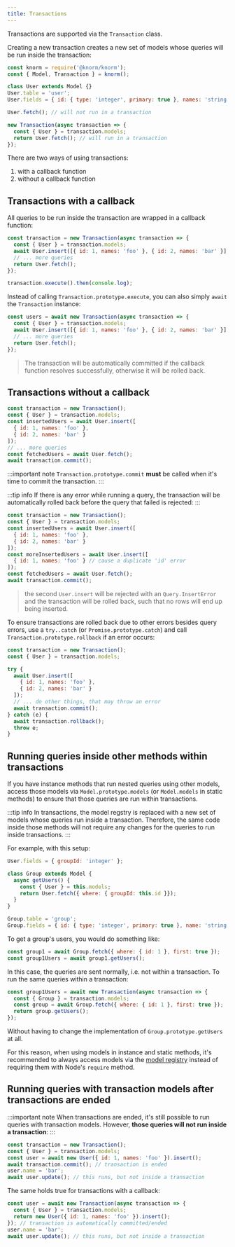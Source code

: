 ```yaml
---
title: Transactions
---
```


Transactions are supported via the `Transaction` class.

Creating a new transaction creates a new set of models whose queries will be run
inside the transaction:

```js
const knorm = require('@knorm/knorm');
const { Model, Transaction } = knorm();

class User extends Model {}
User.table = 'user';
User.fields = { id: { type: 'integer', primary: true }, names: 'string' };

User.fetch(); // will not run in a transaction

new Transaction(async transaction => {
  const { User } = transaction.models;
  return User.fetch(); // will run in a transaction
});
```

There are two ways of using transactions:

1. with a callback function
2. without a callback function

## Transactions with a callback

All queries to be run inside the transaction are wrapped in a callback function:

```js
const transaction = new Transaction(async transaction => {
  const { User } = transaction.models;
  await User.insert([{ id: 1, names: 'foo' }, { id: 2, names: 'bar' }]);
  // ... more queries
  return User.fetch();
});

transaction.execute().then(console.log);
```

Instead of calling `Transaction.prototype.execute`, you can also simply `await`
the `Transaction` instance:

```js
const users = await new Transaction(async transaction => {
  const { User } = transaction.models;
  await User.insert([{ id: 1, names: 'foo' }, { id: 2, names: 'bar' }]);
  // ... more queries
  return User.fetch();
});
```

> The transaction will be automatically committed if the callback function
> resolves successfully, otherwise it will be rolled back.

## Transactions without a callback

```js
const transaction = new Transaction();
const { User } = transaction.models;
const insertedUsers = await User.insert([
  { id: 1, names: 'foo' },
  { id: 2, names: 'bar' }
]);
// ... more queries
const fetchedUsers = await User.fetch();
await transaction.commit();
```

:::important note `Transaction.prototype.commit` **must** be called when it's
time to commit the transaction.
:::

:::tip info
If there is any error while running a query, the transaction will be
automatically rolled back before the query that failed is rejected:
:::

```js
const transaction = new Transaction();
const { User } = transaction.models;
const insertedUsers = await User.insert([
  { id: 1, names: 'foo' },
  { id: 2, names: 'bar' }
]);
const moreInsertedUsers = await User.insert([
  { id: 1, names: 'foo' } // cause a duplicate 'id' error
]);
const fetchedUsers = await User.fetch();
await transaction.commit();
```

> the second `User.insert` will be rejected with an `Query.InsertError` and the transaction will be rolled back, such that no rows will end up being inserted.

To ensure transactions are rolled back due to other errors besides query errors,
use a `try..catch` (or `Promise.prototype.catch`) and call
`Transaction.prototype.rollback` if an error occurs:

```js
const transaction = new Transaction();
const { User } = transaction.models;

try {
  await User.insert([
    { id: 1, names: 'foo' },
    { id: 2, names: 'bar' }
  ]);
  // ... do other things, that may throw an error
  await transaction.commit();
} catch (e) {
  await transaction.rollback();
  throw e;
}
```

## Running queries inside other methods within transactions

If you have instance methods that run nested queries using other models, access
those models via `Model.prototype.models` (or `Model.models` in static methods)
to ensure that those queries are run within transactions.

:::tip info
In transactions, the model regstry is replaced with a new set of models whose
queries run inside a transaction. Therefore, the same code inside those methods
will not require any changes for the queries to run inside transactions.
:::

For example, with this setup:

```js
User.fields = { groupId: 'integer' };

class Group extends Model {
  async getUsers() {
    const { User } = this.models;
    return User.fetch({ where: { groupId: this.id }});
  }
}

Group.table = 'group';
Group.fields = { id: { type: 'integer', primary: true }, name: 'string' };
```

To get a group's users, you would do something like:

```js
const group1 = await Group.fetch({ where: { id: 1 }, first: true });
const group1Users = await group1.getUsers();
```

In this case, the queries are sent normally, i.e. not within a transaction. To
run the same queries within a transaction:

```js
const group1Users = await new Transaction(async transaction => {
  const { Group } = transaction.models;
  const group = await Group.fetch({ where: { id: 1 }, first: true });
  return group.getUsers();
});
```

Without having to change the implementation of `Group.prototype.getUsers` at
all.

For this reason, when using models in instance and static methods, it's
recommended to always access models via the [model
registry](/guides/models.md#model-registry) instead of requiring them with
Node's `require` method.

## Running queries with transaction models after transactions are ended

:::important note
When transactions are ended, it's still possible to run queries with transaction
models. However, **those queries will not run inside a transaction**:
:::

```js
const transaction = new Transaction();
const { User } = transaction.models;
const user = await new User({ id: 1, names: 'foo' }).insert();
await transaction.commit(); // transaction is ended
user.name = 'bar';
await user.update(); // this runs, but not inside a transaction
```

The same holds true for transactions with a callback:

```js
const user = await new Transaction(async transaction => {
  const { User } = transaction.models;
  return new User({ id: 1, names: 'foo' }).insert();
}); // transaction is automatically committed/ended
user.name = 'bar';
await user.update(); // this runs, but not inside a transaction
```
